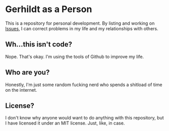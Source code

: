 # Gerhildt as a Person
This is a repository for personal development.
By listing and working on [Issues](//github.com/aberrantmedia/gerhildt-as-a-person), I can correct problems in my life and my relationships with others.

## Wh...this isn't code?
Nope. That's okay. I'm using the tools of Github to improve my life.

## Who are you?
Honestly, I'm just some random fucking nerd who spends a shitload of time on the internet.

## License?
I don't know why anyone would want to do anything with this repository, but I have licensed it under an MIT license. Just, like, in case.
